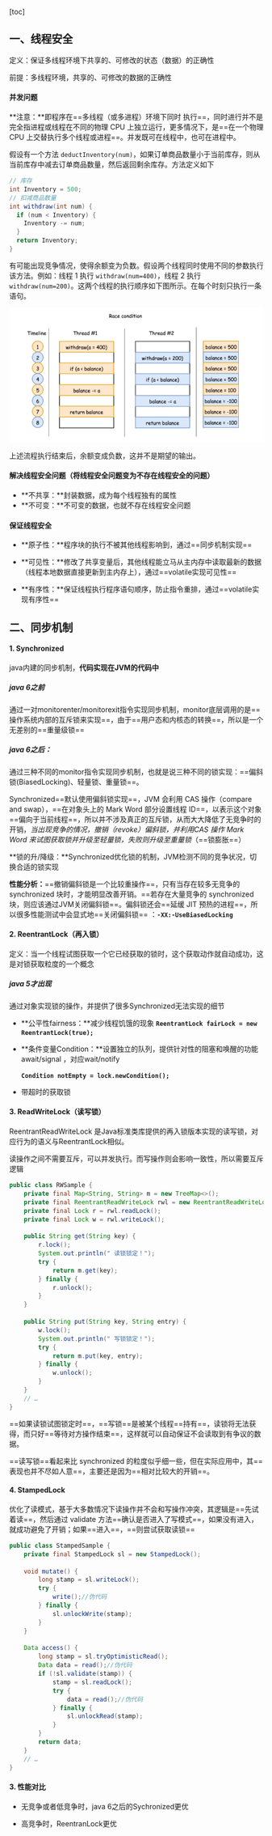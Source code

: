 [toc]

## 一、线程安全

定义：保证多线程环境下共享的、可修改的状态（数据）的正确性

前提：多线程环境，共享的、可修改的数据的正确性

#### 并发问题

**注意：**即程序在==多线程（或多进程）环境下同时 执行==，同时进行并不是完全指进程或线程在不同的物理 CPU 上独立运行，更多情况下，是==在一个物理 CPU 上交替执行多个线程或进程==。并发既可在线程中，也可在进程中。

假设有一个方法 `deductInventory(num)`，如果订单商品数量小于当前库存，则从当前库存中减去订单商品数量，然后返回剩余库存。方法定义如下

```java
// 库存
int Inventory = 500;
// 扣减商品数量
int withdraw(int num) {
  if (num < Inventory) {
    Inventory -= num;
  }
  return Inventory;
}
```

有可能出现竞争情况，使得余额变为负数。假设两个线程同时使用不同的参数执行该方法。例如：线程 1 执行 `withdraw(num=400)`，线程 2 执行 `withdraw(num=200)`。这两个线程的执行顺序如下图所示。在每个时刻只执行一条语句。

![image-20210929173032415](images/image-20210929173032415.png)

上述流程执行结束后，余额变成负数，这并不是期望的输出。



#### 解决线程安全问题（将线程安全问题变为不存在线程安全的问题）

- **不共享：**封装数据，成为每个线程独有的属性
- **不可变：**不可变的数据，也就不存在线程安全问题



#### 保证线程安全

- **原子性：**程序块的执行不被其他线程影响到，通过==同步机制实现==

- **可见性：**修改了共享变量后，其他线程能立马从主内存中读取最新的数据（线程本地数据直接更新到主内存上），通过==volatile实现可见性==

- **有序性：**保证线程执行程序语句顺序，防止指令重排，通过==volatile实现有序性==





## 二、同步机制

#### 1. Synchronized

java内建的同步机制，**代码实现在JVM的代码中**

##### java 6之前

通过一对monitorenter/monitorexit指令实现同步机制，monitor底层调用的是==操作系统内部的互斥锁来实现==，由于==用户态和内核态的转换==，所以是一个无差别的==重量级锁==

##### java 6之后：	

通过三种不同的monitor指令实现同步机制，也就是说三种不同的锁实现：==偏斜锁(BiasedLocking)、轻量锁、重量锁==。

Synchronized==默认使用偏斜锁实现==，JVM 会利用 CAS 操作（compare and swap），==在对象头上的 Mark Word 部分设置线程 ID==，以表示这个对象==偏向于当前线程==，所以并不涉及真正的互斥锁，从而大大降低了无竞争时的开销，*当出现竞争的情况，撤销（revoke）偏斜锁，并利用CAS 操作 Mark Word 来试图获取锁并升级至轻量锁，失败则升级至重量锁*（==锁膨胀==）

**锁的升/降级：**Synchronized优化锁的机制，JVM检测不同的竞争状况，切换合适的锁实现

**性能分析：**==撤销偏斜锁是一个比较重操作==，只有当存在较多无竞争的 synchronized 块时，才能明显改善开销。==若存在大量竞争的 synchronized 块，则应该通过JVM关闭偏斜锁==。偏斜锁还会==延缓 JIT 预热的进程==，所以很多性能测试中会显式地==关闭偏斜锁== ：**`-XX:-UseBiasedLocking`**



#### 2. ReentrantLock（再入锁）

定义：当一个线程试图获取一个它已经获取的锁时，这个获取动作就自动成功，这是对锁获取粒度的一个概念

##### java 5才出现

通过对象实现锁的操作，并提供了很多Synchronized无法实现的细节

- **公平性fairness：**减少线程饥饿的现象 **`ReentrantLock fairLock = new ReentrantLock(true);`**

- **条件变量Condition：**设置独立的队列，提供针对性的阻塞和唤醒的功能await/signal ，对应wait/notify

  **`Condition notEmpty = lock.newCondition();`**

- 带超时的获取锁



#### 3. ReadWriteLock（读写锁）

ReentrantReadWriteLock 是Java标准类库提供的再入锁版本实现的读写锁，对应行为的语义与ReentrantLock相似。

读操作之间不需要互斥，可以并发执行。而写操作则会影响一致性，所以需要互斥逻辑

```java
public class RWSample {
    private final Map<String, String> m = new TreeMap<>();
	private final ReentrantReadWriteLock rwl = new ReentrantReadWriteLock();
	private final Lock r = rwl.readLock();
	private final Lock w = rwl.writeLock();
    
	public String get(String key) {
    	r.lock();
    	System.out.println(" 读锁锁定！");
    	try {
        	return m.get(key);
    	} finally {
        	r.unlock();
    	}
	}
 
	public String put(String key, String entry) {
    	w.lock();
		System.out.println(" 写锁锁定！");
        try {
            return m.put(key, entry);
        } finally {
            w.unlock();
        }
    }
	// …
}
```

==如果读锁试图锁定时==，==写锁==是被某个线程==持有==，读锁将无法获得，而只好==等待对方操作结束==，这样就可以自动保证不会读取到有争议的数据。

==读写锁==看起来比 synchronized 的粒度似乎细一些，但在实际应用中，其==表现也并不尽如人意==，主要还是因为==相对比较大的开销==。



#### 4. StampedLock 

优化了读模式，基于大多数情况下读操作并不会和写操作冲突，其逻辑是==先试着读==，然后通过 validate 方法==确认是否进入了写模式==，如果没有进入，就成功避免了开销；如果==进入==，==则尝试获取读锁==

```java
public class StampedSample {
	private final StampedLock sl = new StampedLock();
 
	void mutate() {
    	long stamp = sl.writeLock();
    	try {
        	write();//伪代码
    	} finally {
        	sl.unlockWrite(stamp);
    	}
	}
 
	Data access() {
    	long stamp = sl.tryOptimisticRead();
    	Data data = read();//伪代码
    	if (!sl.validate(stamp)) {
        	stamp = sl.readLock();
        	try {
            	data = read();//伪代码
        	} finally {
            	sl.unlockRead(stamp);
        	}
    	}
    	return data;
	}
	// …
}
```





#### 3. 性能对比

- 无竞争或者低竞争时，java 6之后的Sychronized更优

- 高竞争时，ReentranLock更优
